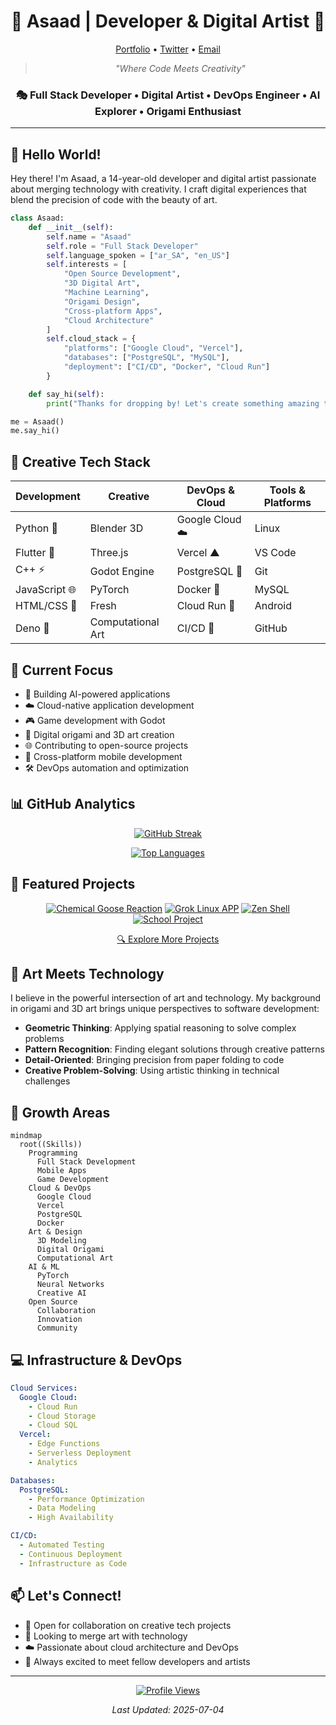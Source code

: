 <div align="center">

# 🚀 Asaad | Developer & Digital Artist 🎨

[Portfolio](https://asaadzx.is-a.dev) • [Twitter](https://x.com/Asaad123TY) • [Email](mailto:asaad.work2010@gmail.com)

> _"Where Code Meets Creativity"_

</div>

<div align="center">

### 🎭 Full Stack Developer • Digital Artist • DevOps Engineer • AI Explorer • Origami Enthusiast

</div>

---

## 👋 Hello World!

Hey there! I'm Asaad, a 14-year-old developer and digital artist passionate about merging technology with creativity. I craft digital experiences that blend the precision of code with the beauty of art.

```python
class Asaad:
    def __init__(self):
        self.name = "Asaad"
        self.role = "Full Stack Developer"
        self.language_spoken = ["ar_SA", "en_US"]
        self.interests = [
            "Open Source Development",
            "3D Digital Art",
            "Machine Learning",
            "Origami Design",
            "Cross-platform Apps",
            "Cloud Architecture"
        ]
        self.cloud_stack = {
            "platforms": ["Google Cloud", "Vercel"],
            "databases": ["PostgreSQL", "MySQL"],
            "deployment": ["CI/CD", "Docker", "Cloud Run"]
        }

    def say_hi(self):
        print("Thanks for dropping by! Let's create something amazing together!")

me = Asaad()
me.say_hi()
```

## 🎨 Creative Tech Stack

<div align="center">

| Development | Creative | DevOps & Cloud | Tools & Platforms |
|-------------|----------|----------------|------------------|
| Python 🐍 | Blender 3D | Google Cloud ☁️ | Linux |
| Flutter 📱 | Three.js | Vercel ▲ | VS Code |
| C++ ⚡ | Godot Engine | PostgreSQL 🐘 | Git |
| JavaScript 🌐 | PyTorch | Docker 🐋 | MySQL |
| HTML/CSS 🎨 | Fresh | Cloud Run 🚀 | Android |
| Deno 🦕 | Computational Art | CI/CD 🔄 | GitHub |

</div>

## 🌟 Current Focus

- 🤖 Building AI-powered applications
- ☁️ Cloud-native application development
- 🎮 Game development with Godot
- 📐 Digital origami and 3D art creation
- 🌐 Contributing to open-source projects
- 📱 Cross-platform mobile development
- 🛠️ DevOps automation and optimization

## 📊 GitHub Analytics

<div align="center">

[![GitHub Streak](https://github-readme-streak-stats.herokuapp.com/?user=asaadzx&theme=dark&background=000000)](https://github.com/asaadzx)

[![Top Languages](https://github-readme-stats.vercel.app/api/top-langs/?username=asaadzx&layout=compact&theme=dark)](https://github.com/asaadzx)

</div>

## 🎯 Featured Projects

<div align="center">

[![Chemical Goose Reaction](https://github-readme-stats.vercel.app/api/pin/?username=asaadzx&repo=Chemical-Goose-reaction&theme=dark)](https://github.com/asaadzx/Chemical-Goose-reaction)
[![Grok Linux APP](https://github-readme-stats.vercel.app/api/pin/?username=asaadzx&repo=Grok-Linux-APP&theme=dark)](https://github.com/asaadzx/Grok-Linux-APP)
[![Zen Shell](https://github-readme-stats.vercel.app/api/pin/?username=GhostFreakOS&repo=zenshell&theme=dark)](https://github.com/GhostFreakOS/Zenshell)
[![School Project](https://github-readme-stats.vercel.app/api/pin/?username=asaadzx&repo=Anas-bn-malek-School&theme=dark)](https://github.com/asaadzx/Anas-bn-malek-School)

[🔍 Explore More Projects](https://github.com/asaadzx?tab=repositories)

</div>

## 🎨 Art Meets Technology

I believe in the powerful intersection of art and technology. My background in origami and 3D art brings unique perspectives to software development:

- **Geometric Thinking**: Applying spatial reasoning to solve complex problems
- **Pattern Recognition**: Finding elegant solutions through creative patterns
- **Detail-Oriented**: Bringing precision from paper folding to code
- **Creative Problem-Solving**: Using artistic thinking in technical challenges

## 🌱 Growth Areas

```mermaid
mindmap
  root((Skills))
    Programming
      Full Stack Development
      Mobile Apps
      Game Development
    Cloud & DevOps
      Google Cloud
      Vercel
      PostgreSQL
      Docker
    Art & Design
      3D Modeling
      Digital Origami
      Computational Art
    AI & ML
      PyTorch
      Neural Networks
      Creative AI
    Open Source
      Collaboration
      Innovation
      Community
```

## 💻 Infrastructure & DevOps

```yaml
Cloud Services:
  Google Cloud:
    - Cloud Run
    - Cloud Storage
    - Cloud SQL
  Vercel:
    - Edge Functions
    - Serverless Deployment
    - Analytics

Databases:
  PostgreSQL:
    - Performance Optimization
    - Data Modeling
    - High Availability

CI/CD:
  - Automated Testing
  - Continuous Deployment
  - Infrastructure as Code
```

## 📫 Let's Connect!

- 💼 Open for collaboration on creative tech projects
- 🎨 Looking to merge art with technology
- ☁️ Passionate about cloud architecture and DevOps
- 🤝 Always excited to meet fellow developers and artists

<div align="center">

---

[![Profile Views](https://komarev.com/ghpvc/?username=asaadzx&style=flat-square&color=blue)](https://github.com/asaadzx)

_Last Updated: 2025-07-04_

</div>
